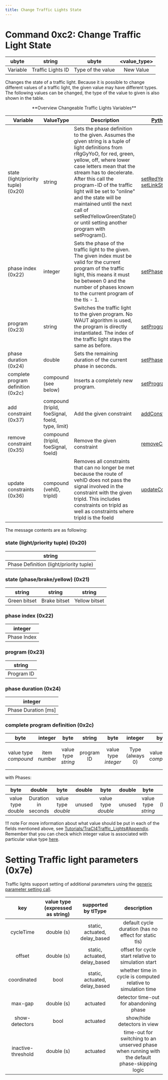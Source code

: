 ```yaml
---
title: Change Traffic Lights State
---
```


# Command 0xc2: Change Traffic Light State

|  ubyte   |      string       |       ubyte       | <value_type\> |
| :------: | :---------------: | :---------------: | :----------: |
| Variable | Traffic Lights ID | Type of the value |  New Value   |

Changes the state of a traffic light. Because it is possible to change
different values of a traffic light, the given value may have different
types. The following values can be changed, the type of the value to
given is also shown in the table.

<center>**Overview Changeable Traffic Lights Variables**</center>

| Variable                            | ValueType            | Description   | [Python Method](../TraCI/Interfacing_TraCI_from_Python.md)     |
| ----------------------------------- | -------------------- | --------------------------------------------------------------------- | ----------------- |
| state (light/priority tuple) (0x20) | string               | Sets the phase definition to the given. Assumes the given string is a tuple of light definitions from rRgGyYoO, for red, green, yellow, off, where lower case letters mean that the stream has to decelerate. After this call the program-ID of the traffic light will be set to "online" and the state will be maintained until the next call of setRedYellowGreenState() or until setting another program with setProgram(). | [setRedYellowGreenState](https://sumo.dlr.de/pydoc/traci._trafficlight.html#TrafficLightDomain-setRedYellowGreenState) [setLinkState](https://sumo.dlr.de/pydoc/traci._trafficlight.html#TrafficLightDomain-setLinkState) |
| phase index (0x22)                  | integer              | Sets the phase of the traffic light to the given. The given index must be valid for the current program of the traffic light, this means it must be between 0 and the number of phases known to the current program of the tls - 1.                                                                                                                                                                                            | [setPhase](https://sumo.dlr.de/pydoc/traci._trafficlight.html#TrafficLightDomain-setPhase)                                                                                                                                |
| program (0x23)                      | string               | Switches the traffic light to the given program. No WAUT algorithm is used, the program is directly instantiated. The index of the traffic light stays the same as before.                                                                                                                                                                                                                                                     | [setProgram](https://sumo.dlr.de/pydoc/traci._trafficlight.html#TrafficLightDomain-setProgram)                                                                                                                            |
| phase duration (0x24)               | double               | Sets the remaining duration of the current phase in seconds.                                                                                                                                                                                                                                                                                                                                                                   | [setPhaseDuration](https://sumo.dlr.de/pydoc/traci._trafficlight.html#TrafficLightDomain-setPhaseDuration)                                                                                                                |
| complete program definition (0x2c)  | compound (see below) | Inserts a completely new program.                                                                                                                                                                                                                                                                                                                                                                                              | [setProgramLogic](https://sumo.dlr.de/pydoc/traci._trafficlight.html#TrafficLightDomain-setProgramLogic)    |
| add constraint (0x37)             | compound (tripId, foeSignal, foeId, type, limit)  | Add the given constraint  | [addConstraint](https://sumo.dlr.de/pydoc/traci._trafficlight.html#TrafficLightDomain-addConstraint)      |
| remove constraint (0x35)          | compound (tripId, foeSignal, foeId)  | Remove the given constraint  | [removeConstraint](https://sumo.dlr.de/pydoc/traci._trafficlight.html#TrafficLightDomain-removeConstraint)      |
| update constraints (0x36)         | compound (vehID, tripId)  | Removes all constraints that can no longer be met because the route of vehID does not pass the signal involved in the constraint with the given tripId. This includes constraints on tripId as well as constraints where tripId is the foeId  | [updateConstraints](https://sumo.dlr.de/pydoc/traci._trafficlight.html#TrafficLightDomain-updateConstraints)      |

The message contents are as following:

### state (light/priority tuple) (0x20)

|                 string                  |
| :-------------------------------------: |
| Phase Definition (light/priority tuple) |

### state (phase/brake/yellow) (0x21)

|    string    |    string    |    string     |
| :----------: | :----------: | :-----------: |
| Green bitset | Brake bitset | Yellow bitset |

### phase index (0x22)

|   integer   |
| :---------: |
| Phase Index |

### program (0x23)

|   string   |
| :--------: |
| Program ID |

### phase duration (0x24)

|        integer        |
| :-------------------: |
| Phase Duration \[ms\] |

### complete program definition (0x2c)

|         byte          |   integer   |        byte         |   string   |         byte         |     integer     |         byte          |           compound           |         byte         |   integer   |         byte         |   integer    | <phases\> |
| :-------------------: | :---------: | :-----------------: | :--------: | :------------------: | :-------------: | :-------------------: | :--------------------------: | :------------------: | :---------: | :------------------: | :----------: | :------: |
| value type *compound* | item number | value type *string* | program ID | value type *integer* | Type (always 0) | value type *compound* | Compound Length (always 0\!) | value type *integer* | Phase Index | value type *integer* | Phase Number |  Phases  |

with Phases:

|       byte        |       double        |        byte         | double |        byte         | double |        byte         |            string            |
| :---------------: | :-----------------: | :-----------------: | :----: | :-----------------: | :----: | :-----------------: | :--------------------------: |
| value type double | Duration in seconds | value type *double* | unused | value type *double* | unused | value type *string* | State (light/priority-tuple) |

!!! note
    For more information about what value should be put in each of the fields mentioned above, see [Tutorials/TraCI4Traffic_Lights#Appendix](../Tutorials/TraCI4Traffic_Lights.md#appendix). Remember that you can check which integer value is associated with particular value type [here](../TraCI/Protocol.md#data_types).

# Setting Traffic light parameters (0x7e)

Traffic lights support setting of additional parameters using the [generic
parameter setting call](../TraCI/GenericParameters.md#set_parameter).

|      key        | value type (expressed as string) | supported by tlType |  description |
| :----------------: | :------------------------------: | :-----------------: | :----------: |
| cycleTime          | double (s)  | static, actuated, delay_based | default cycle duration (has no effect for static tls) |
| offset             | double (s)  | static, actuated, delay_based | offset for cycle start relative to simulation start |
| coordinated        | bool        | static, actuated, delay_based | whether time in cycle is computed relative to simulation time |
| max-gap            | double (s)  | actuated                      | detector time-out for abandoning phase
| show-detectors     | bool        | actuated                      | show/hide detectors in view
| inactive-threshold | double (s)  | actuated                      | time-out for switching to an unserved phase when running with the default phase-skipping logic
